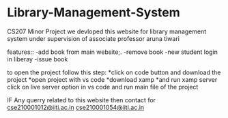# Library-Management-System
CS207 Minor Project
we devloped 
this website for library management system under supervision of  associate professor aruna tiwari  


features::
-add book from main website;.
-remove book
-new student login in liberay
-issue book 





to open the project follow this step:
*click on code button and download the project 
*open project with vs code 
*download xamp 
*and run xamp server
click on live server option in vs code and run main file of the project 



IF Any querry related to this website 
then contact
for cse210001012@iiti.ac.in         cse210001054@iiti.ac.in

